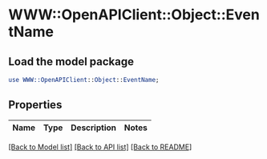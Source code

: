 # WWW::OpenAPIClient::Object::EventName

## Load the model package
```perl
use WWW::OpenAPIClient::Object::EventName;
```

## Properties
Name | Type | Description | Notes
------------ | ------------- | ------------- | -------------

[[Back to Model list]](../README.md#documentation-for-models) [[Back to API list]](../README.md#documentation-for-api-endpoints) [[Back to README]](../README.md)


